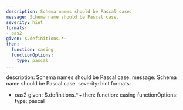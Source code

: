 ---
description: Schema names should be Pascal case.
message: Schema name should be Pascal case.
severity: hint
formats:
- oas2
given: $.definitions.*~
then:
  function: casing
  functionOptions:
    type: pascal
...description: Schema names should be Pascal case.
message: Schema name should be Pascal case.
severity: hint
formats:
- oas2
given: $.definitions.*~
then:
  function: casing
  functionOptions:
    type: pascal